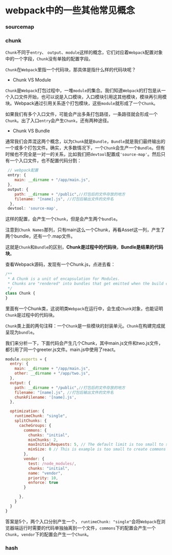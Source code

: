 # webpack中的一些其他常见概念

### sourcemap

### chunk

`Chunk`不同于`entry`、 `output`、`module`这样的概念，它们对应着`Webpack`配置对象中的一个字段，`Chunk`没有单独的配置字段。

`Chunk`在`Webpack`里指一个代码块，那具体是指什么样的代码块呢？

- Chunk VS Module

`Chunk`是`Webpack`打包过程中，一堆`module`的集合。我们知道`Webpack`的打包是从一个入口文件开始，也可以说是入口模块，入口模块引用这其他模块，模块再引用模块。Webpack通过引用关系逐个打包模块，这些`module`就形成了一个`Chunk`。

如果我们有多个入口文件，可能会产出多条打包路径，一条路径就会形成一个`Chunk`。出了入口`entry`会产生`Chunk`，还有两种途径。

- Chunk VS Bundle

通常我们会弄混这两个概念，以为`Chunk`就是`Bundle`，`Bundle`就是我们最终输出的一个或多个打包文件。确实，大多数情况下，一个`Chunk`会生产一个`Bundle`。但有时候也不完全是一对一的关系，比如我们把`devtool`配置成`'source-map'`。然后只有一个入口文件，也不配置代码分割：
```js
 // webpack配置
 entry: {
    main: __dirname + "/app/main.js",
 },
 output: {
    path: __dirname + "/public",//打包后的文件存放的地方
    filename: "[name].js", //打包后输出文件的文件名
  },
 devtool: 'source-map',
```
这样的配置，会产生一个`Chunk`，但是会产生两个`bundle`。

注意到`Chunk Names`那列，只有main这么一个Chunk，再看Asset这一列，产生了两个bundle，还有一个.map文件。

这就是`Chunk`和`Bundle`的区别，**Chunk是过程中的代码块**，**Bundle是结果的代码块**。

查看Webpack源码，发现有一个Chunk.js，点进去看：
```js
/**
 * A Chunk is a unit of encapsulation for Modules.
 * Chunks are "rendered" into bundles that get emitted when the build completes.
 */
class Chunk {
}
```
里面有一个Chunk类，这说明类`Webpack`在运行中，会生成`Chunk`对象，也能证明`Chunk`是过程中的代码块。

`Chunk`类上面的两句注释：一个`Chunk`是一些模块的封装单元。`Chunk`在构建完成就呈现为`bundle`。

我们来分析一下，下面代码会产生几个Chunk，其中main.js文件和two.js文件，都引用了同一个greeter.js文件。main.js中使用了react。
```js
module.exports = {
  entry: {
    main: __dirname + "/app/main.js",
    other: __dirname + "/app/two.js",
  },
  output: {
    path: __dirname + "/public",//打包后的文件存放的地方
    filename: "[name].js", //打包后输出文件的文件名
    chunkFilename: '[name].js',
  },

  optimization: {
    runtimeChunk: "single",
    splitChunks: {
      cacheGroups: {
        commons: {
          chunks: "initial",
          minChunks: 2,
          maxInitialRequests: 5, // The default limit is too small to showcase the effect
          minSize: 0 // This is example is too small to create commons chunks
        },
        vendor: {
          test: /node_modules/,
          chunks: "initial",
          name: "vendor",
          priority: 10,
          enforce: true
        }

      },
    }
  }
}
```
答案是5个，两个入口分别产生一个， `runtimeChunk: "single"`会将`Webpack`在浏览器端运行时需要的代码单独抽离到一个文件，`commons`下的配置会产生一个`Chunk`，`vendor`下的配置会产生一个`Chunk`。

### hash